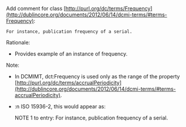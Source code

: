 Add comment for class [http://purl.org/dc/terms/Frequency](http://dublincore.org/documents/2012/06/14/dcmi-terms/#terms-Frequency):

    For instance, publication frequency of a serial.

Rationale:
* Provides example of an instance of frequency.

Note: 
* In DCMIMT, dct:Frequency is used only as the range of the property [http://purl.org/dc/terms/accrualPeriodicity](http://dublincore.org/documents/2012/06/14/dcmi-terms/#terms-accrualPeriodicity).
* :n ISO 15936-2, this would appear as:

    NOTE 1 to entry: For instance, publication frequency of a serial.


